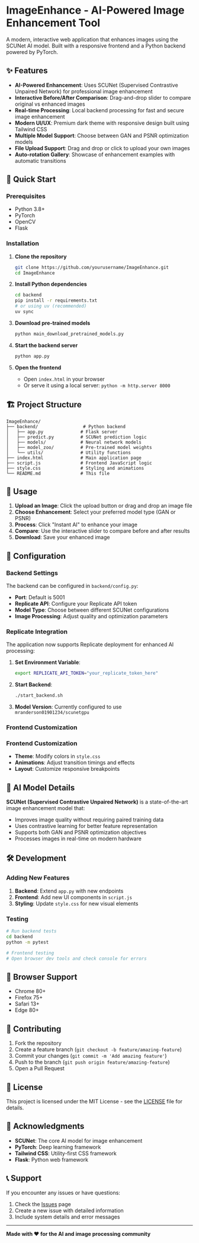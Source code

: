 # ImageEnhance - AI-Powered Image Enhancement Tool

A modern, interactive web application that enhances images using the SCUNet AI model. Built with a responsive frontend and a Python backend powered by PyTorch.

## ✨ Features

- **AI-Powered Enhancement**: Uses SCUNet (Supervised Contrastive Unpaired Network) for professional image enhancement
- **Interactive Before/After Comparison**: Drag-and-drop slider to compare original vs enhanced images
- **Real-time Processing**: Local backend processing for fast and secure image enhancement
- **Modern UI/UX**: Premium dark theme with responsive design built using Tailwind CSS
- **Multiple Model Support**: Choose between GAN and PSNR optimization models
- **File Upload Support**: Drag and drop or click to upload your own images
- **Auto-rotation Gallery**: Showcase of enhancement examples with automatic transitions

## 🚀 Quick Start

### Prerequisites

- Python 3.8+
- PyTorch
- OpenCV
- Flask

### Installation

1. **Clone the repository**
   ```bash
   git clone https://github.com/yourusername/ImageEnhance.git
   cd ImageEnhance
   ```

2. **Install Python dependencies**
   ```bash
   cd backend
   pip install -r requirements.txt
   # or using uv (recommended)
   uv sync
   ```

3. **Download pre-trained models**
   ```bash
   python main_download_pretrained_models.py
   ```

4. **Start the backend server**
   ```bash
   python app.py
   ```

5. **Open the frontend**
   - Open `index.html` in your browser
   - Or serve it using a local server: `python -m http.server 8000`

## 🏗️ Project Structure

```
ImageEnhance/
├── backend/                 # Python backend
│   ├── app.py              # Flask server
│   ├── predict.py          # SCUNet prediction logic
│   ├── models/             # Neural network models
│   ├── model_zoo/          # Pre-trained model weights
│   └── utils/              # Utility functions
├── index.html              # Main application page
├── script.js               # Frontend JavaScript logic
├── style.css               # Styling and animations
└── README.md               # This file
```

## 🎯 Usage

1. **Upload an Image**: Click the upload button or drag and drop an image file
2. **Choose Enhancement**: Select your preferred model type (GAN or PSNR)
3. **Process**: Click "Instant AI" to enhance your image
4. **Compare**: Use the interactive slider to compare before and after results
5. **Download**: Save your enhanced image

## 🔧 Configuration

### Backend Settings

The backend can be configured in `backend/config.py`:

- **Port**: Default is 5001
- **Replicate API**: Configure your Replicate API token
- **Model Type**: Choose between different SCUNet configurations
- **Image Processing**: Adjust quality and optimization parameters

### Replicate Integration

The application now supports Replicate deployment for enhanced AI processing:

1. **Set Environment Variable**: 
   ```bash
   export REPLICATE_API_TOKEN="your_replicate_token_here"
   ```

2. **Start Backend**: 
   ```bash
   ./start_backend.sh
   ```

3. **Model Version**: Currently configured to use `mranderson01901234/scunetgpu`

### Frontend Customization

### Frontend Customization

- **Theme**: Modify colors in `style.css`
- **Animations**: Adjust transition timings and effects
- **Layout**: Customize responsive breakpoints

## 🧠 AI Model Details

**SCUNet (Supervised Contrastive Unpaired Network)** is a state-of-the-art image enhancement model that:

- Improves image quality without requiring paired training data
- Uses contrastive learning for better feature representation
- Supports both GAN and PSNR optimization objectives
- Processes images in real-time on modern hardware

## 🛠️ Development

### Adding New Features

1. **Backend**: Extend `app.py` with new endpoints
2. **Frontend**: Add new UI components in `script.js`
3. **Styling**: Update `style.css` for new visual elements

### Testing

```bash
# Run backend tests
cd backend
python -m pytest

# Frontend testing
# Open browser dev tools and check console for errors
```

## 📱 Browser Support

- Chrome 80+
- Firefox 75+
- Safari 13+
- Edge 80+

## 🤝 Contributing

1. Fork the repository
2. Create a feature branch (`git checkout -b feature/amazing-feature`)
3. Commit your changes (`git commit -m 'Add amazing feature'`)
4. Push to the branch (`git push origin feature/amazing-feature`)
5. Open a Pull Request

## 📄 License

This project is licensed under the MIT License - see the [LICENSE](LICENSE) file for details.

## 🙏 Acknowledgments

- **SCUNet**: The core AI model for image enhancement
- **PyTorch**: Deep learning framework
- **Tailwind CSS**: Utility-first CSS framework
- **Flask**: Python web framework

## 📞 Support

If you encounter any issues or have questions:

1. Check the [Issues](https://github.com/yourusername/ImageEnhance/issues) page
2. Create a new issue with detailed information
3. Include system details and error messages

---

**Made with ❤️ for the AI and image processing community** 